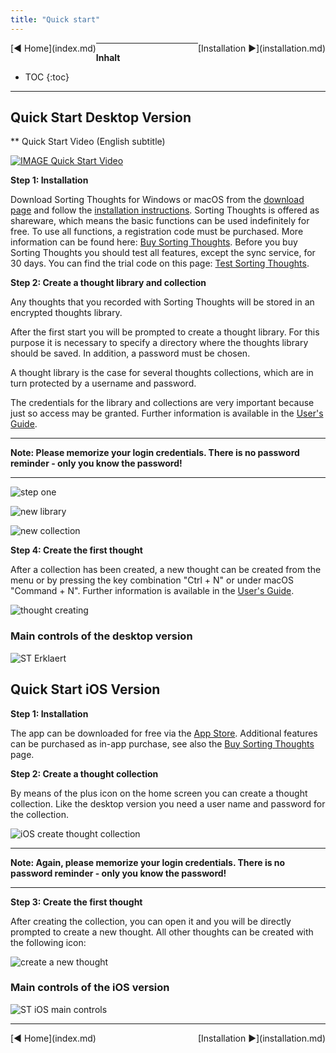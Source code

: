 ```yaml
---
title: "Quick start"
---
```


<div class="pageNavigation">
<div style="float:left;">
  [◀️ Home](index.md)
</div>
<div style="float:right;">
  [Installation ▶️](installation.md)
</div>
</div>

---------------
__Inhalt__
* TOC
{:toc}
---------------

## Quick Start Desktop Version

** Quick Start Video (English subtitle)

[![IMAGE Quick Start Video](http://img.youtube.com/vi/iM9MuyhYE5o/0.jpg)](https://youtu.be/iM9MuyhYE5o)

**Step 1: Installation**

Download Sorting Thoughts for Windows or macOS from the [download page](https://www.sortingthoughts.de/blog/download/) and follow the [installation instructions](installation.md). Sorting Thoughts is offered as shareware, which means the basic functions can be used indefinitely for free. To use all  functions, a registration code must be purchased. More information can be found here: [Buy Sorting Thoughts](https://www.sortingthoughts.de/blog/buy-sorting-thoughts/). Before you buy Sorting Thoughts you should test all features, except the sync service, for 30 days. You can find the trial code on this page: [Test Sorting Thoughts](https://www.sortingthoughts.de/blog/test-sorting-thoughts/).

**Step 2: Create a thought library and collection**

Any thoughts that you recorded with Sorting Thoughts will be stored in an encrypted thoughts library.

After the first start you will be prompted to create a thought library. For this purpose it is necessary to specify a directory where the thoughts library should be saved. In addition, a password must be chosen.

A thought library is the case for several thoughts collections, which are in turn protected by a username and password.

The credentials for the library and collections are very important because just so access may be granted. Further information is available in the [User's Guide](/handbuch/gedanken_bibliothek.md).

---------------

**Note: Please memorize your login credentials. There is no password reminder - only you know the password!**

---------------

![step one](/assets/images/start-erster-schritt.png)

![new library](/assets/images/start-neue-bibliothek.png)

![new collection](/assets/images/start-neue-sammlung.png)


**Step 4: Create the first thought**

After a collection has been created, a new thought can be created from the menu or by pressing the key combination "Ctrl + N" or under macOS "Command + N". Further information is available in the [User's Guide](/handbuch/gedanken_verwalten.md).

![thought creating](/assets/images/gedanke-anlegen.png)

### Main controls of the desktop version

![ST Erklaert](/assets/images/st-erklaert-eng.png)

## Quick Start iOS Version

**Step 1: Installation**

The app can be downloaded for free via the [App Store](https://itunes.apple.com/us/app/sorting-thoughts/id932094917). Additional features can be purchased as in-app purchase, see also the [Buy Sorting Thoughts](https://www.sortingthoughts.de/blog/buy-sorting-thoughts/) page.

**Step 2: Create a thought collection**

By means of the plus icon on the home screen you can create a thought collection. Like the desktop version you need a user name and password for the collection.

![iOS create thought collection](/assets/images/ios-erste-schritte.png)

---------------

**Note: Again, please memorize your login credentials. There is no password reminder - only you know the password!**

---------------

**Step 3: Create the first thought**

After creating the collection, you can open it and you will be directly prompted to create a new thought. All other thoughts can be created with the following icon:

![create a new thought](/assets/images/ios-new-icon.png)


### Main controls of the iOS version

![ST iOS main controls](/assets/images/ios-st-erklaert.png)


---------------

<div class="pageNavigation">
<div style="float:left;">
  [◀️ Home](index.md)
</div>
<div style="float:right;">
  [Installation ▶️](installation.md)
</div>
</div>
